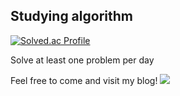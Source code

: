 ## Studying algorithm

[![Solved.ac Profile](http://mazassumnida.wtf/api/v2/generate_badge?boj=help0304)](https://solved.ac/help0304/)

Solve at least one problem per day

Feel free to come and visit my blog!
<a href="https://velog.io/@jollidah?tag=%EC%95%8C%EA%B3%A0%EB%A6%AC%EC%A6%98" target="_blank"><img src="https://img.shields.io/badge/Velog-00CC00?style= flat-square&logo=Velog&logoColor=FFFFFF"/></a>
